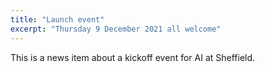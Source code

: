 ```yaml
---
title: "Launch event"
excerpt: "Thursday 9 December 2021 all welcome"
---
```


This is a news item about a kickoff event for AI at Sheffield.
